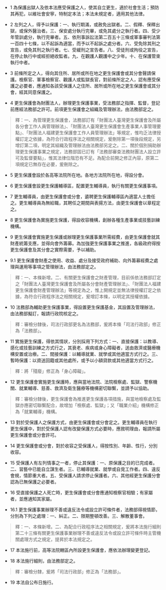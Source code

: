 * 1 為保護出獄人及依本法應受保護之人，使其自立更生，適於社會生活；預防其再犯，以維社會安寧，特制定本法；本法未規定者，適用其他法律。

* 2 左列之人，得予以保護：一、執行期滿，或赦免出獄者。二、假釋、保釋出獄，或保外醫治者。三、保安處分執行完畢，或免其處分之執行者。四、受少年管訓處分，執行完畢者。五、依刑事訴訟法第二百五十三條或軍事審判法第一百四十七條，以不起訴為適當，而予以不起訴之處分者。六、受免除其刑之宣告，或免其刑之執行者。七、受緩刑之宣告者。八、受徒刑或拘役之宣告，在停止執行中或經拒絕收監者。九、在觀護人觀護中之少年。十、在保護管束執行中者。

* 3 前條所定之人，得向其住所、居所或所在地之更生保護會或其分會聲請保護。檢察官、軍事檢察官、觀護人或監獄長官，對前條所定之人，認有應受保護之必要者，應通知各該受保護人之住所、居所或所在地之更生保護會或其分會，經其同意保護之。

* 4 更生保護會為財團法人，辦理更生保護事業，受法務部之指揮、監督，登記前應經法務部之許可。前項更生保護會之組織及管理辦法，由法務部定之。

> 釋：一、為管理更生保護會，法務部訂有「財團法人臺灣更生保護會及所屬各分會工作人員管理辦法」、「財團法人臺灣更生保護會生產事業人事管理要點」、「財團法人福建更生保護會工作人員管理辦法」等規定，惟均乏法律授權訂定之依據，為符合行政程序法之相關規定，爰刪除第一項後段規定，另增訂第二項，明定其組織及管理辦法由法務部另定之。二、關於個別捐助辦理更生保護事業之規定，法務部固已訂有「法務部審查法務財團法人設立許可及監督要點」，惟其法律位階恐有不足。為配合前開之修正內容，原第二項規定已無存在必要，爰刪除之。

* 5 更生保護會設於各高等法院所在地。各地方法院所在地，得設分會。

* 6 更生保護會設更生保護輔導區，配置更生輔導員，執行有關更生保護事項。

* 7 更生輔導員，由更生保護會或分會，遴聘更生保護輔導區內適當人士擔任之。更生輔導員為無給職，其聘任之期間與表揚方法，由更生保護會以章程定之。

* 8 更生保護會為實施更生保護，得設收容機構，創辦各種生產事業或技藝訓練機構。

* 9 更生保護會實施更生保護或辦理更生保護事業所需經費，由更生保護會就其財產統籌支應，並得向會外籌募。為加強更生保護事業之推進，各級政府得按更生保護會及其分會之實際需要，予以補助。

* 9.1 更生保護會財產之使用、收益、處分及接受政府補助、向外籌募經費之處理與運用等事項之管理辦法，由法務部定之。

> 釋：一、本條新增。二、有關更生保護會之財產管理，目前係依法務部訂定之「財團法人臺灣更生保護會及所屬各分會財產管理辦法」、「財團法人福建更生保護會財產管理辦法」等規定為之，惟上開規定並無法律授權訂定之依據，為符合行政程序法之相關規定，爰增訂本條，以明定其授權依據。

* 10 法務部為輔助更生保護事業，得設置更生保護基金，其設置及管理辦法，由法務部擬訂，報請行政院核定之。

> 釋：審檢分隸後，司法行政部更名為法務部，爰將本條「司法行政部」修正為「法務部」。

* 11 實施更生保護，得依其情狀，分別採用下列方式：一、直接保護：以教導、感化或技藝訓練之方式行之，其衰老、疾病或身心障礙者，送由救濟或醫療機構安置或治療。二、間接保護：以輔導就業、就學或其他適當方式行之。三、暫時保護：以資送回籍或其他處所，或予以小額貸款或其他適當方式行之。

> 釋：將「殘廢」修正為「身心障礙」。

* 12 更生保護會實施更生保護時，應與當地法院、法院檢察處、監獄、警察機關、就業輔導、慈善、救濟及衛生醫療等機構密切聯繫，並請予以協助。

> 釋：審檢分隸後，更生保護會為推進更生保護各項措施，與當地檢察處及監獄亦應密切聯繫配合，故增加「檢察處、監獄」；又「職業介紹」機構修正為「就業輔導」機構。

* 13 對於受保護人之保護方式，由更生保護會或分會定之。更生輔導員在執行更生保護中，對於受保護人認有改變保護方式必要時，應敘明理由，報請所屬更生保護會或分會許可。

* 14 更生保護會或分會，對於收容之受保護人，得按性別、年齡、性行，分別收容。

* 15 受保護人有左列情事之一者，停止其保護：一、原保護之目的已完成者。二、習藝中已能自立謀生者。三、已輔導就業、就學或自覓工作者。四、違反會規，情節重大者。五、受保護人請求停止保護者。六、其他經更生保護分會認為已無保護之必要者。

* 16 受直接保護之人死亡時，更生保護會或分會應通知檢察官相驗；有家屬者，並應通知其家屬。

* 16.1 更生保護事業辦理不善或違反法令或設立許可條件者，法務部得視情節，分別為下列之處理：一、糾正。二、限期整頓改善。三、解散董事會。

> 釋：一、本條新增。二、為配合行政程序法之相關規定，爰將本法施行細則第二十三條有關更生保護事業辦理不善或違反法令或設立許可條件時主管機關處理方式之規定，提昇於本法規定之。

* 17 本法施行前，高等法院轄區內所設更生保護會，應依法辦理變更登記。

* 18 本法施行細則，由法務部定之。

> 釋：審檢分隸，爰將「司法行政部」修正為「法務部」。

* 19 本法自公布日施行。

